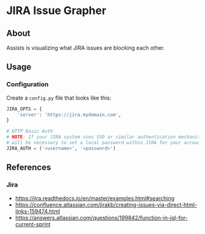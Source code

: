 # JIRA Issue Grapher

## About
Assists is visualizing what JIRA issues are blocking each other.

## Usage
### Configuration
Create a `config.py` file that looks like this:

```python
JIRA_OPTS = {
    'server': 'https://jira.mydomain.com',
}

# HTTP Basic Auth
# NOTE: If your JIRA system uses SSO or similar authentication mechanisms, it
# will be necessary to set a local password within JIRA for your account.
JIRA_AUTH = ('<username>', '<password>')
```

## References
### Jira
- https://jira.readthedocs.io/en/master/examples.html#searching
- https://confluence.atlassian.com/jirakb/creating-issues-via-direct-html-links-159474.html
- https://answers.atlassian.com/questions/199842/function-in-jql-for-current-sprint
